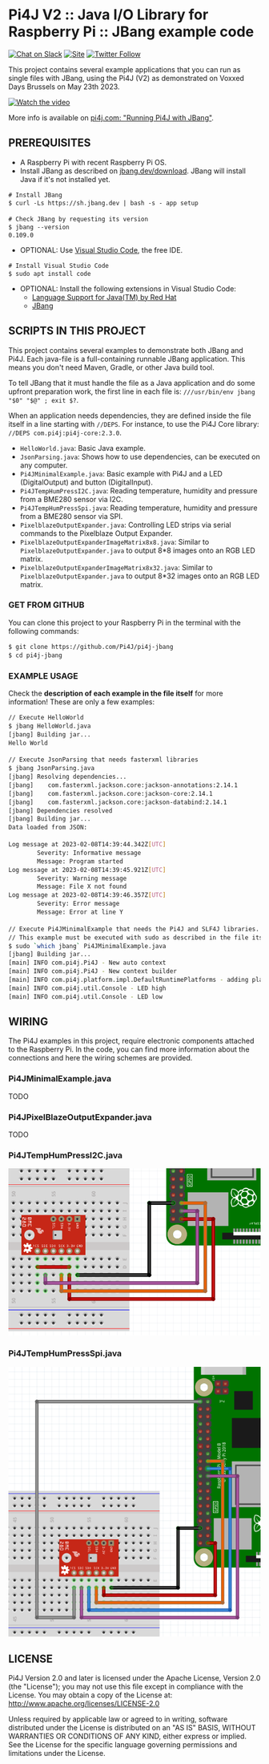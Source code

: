
Pi4J V2 :: Java I/O Library for Raspberry Pi :: JBang example code
==================================================================

[![Chat on Slack](https://img.shields.io/badge/Chat-on%20Slack-blue)](https://join.slack.com/t/pi4j/shared_invite/zt-1ttqt8wgj-E6t69qaLrNuCMPLiYnBCsg)
[![Site](https://img.shields.io/badge/Website-pi4j.com-green)](https://pi4j.com)
[![Twitter Follow](https://img.shields.io/twitter/follow/pi4j?label=Pi4J&style=social)](https://twitter.com/pi4j)

This project contains several example applications that you can run as single files with JBang, using the Pi4J (V2) as demonstrated on Voxxed Days Brussels on May 23th 2023.

[![Watch the video](https://img.youtube.com/vi/w4AR4hWP3Qk/maxresdefault.jpg)](https://youtu.be/w4AR4hWP3Qk)

More info is available on [pi4j.com: "Running Pi4J with JBang"](https://pi4j.com/documentation/building/jbang/).

## PREREQUISITES

* A Raspberry Pi with recent Raspberry Pi OS.
* Install JBang as described on [jbang.dev/download](https://www.jbang.dev/download/). JBang will install Java if it's not installed yet.
```shell
# Install JBang
$ curl -Ls https://sh.jbang.dev | bash -s - app setup

# Check JBang by requesting its version
$ jbang --version        
0.109.0
```
* OPTIONAL: Use [Visual Studio Code](https://code.visualstudio.com/), the free IDE.
```shell
# Install Visual Studio Code
$ sudo apt install code
```
* OPTIONAL: Install the following extensions in Visual Studio Code:
  * [Language Support for Java(TM) by Red Hat](https://marketplace.visualstudio.com/items?itemName=redhat.java)
  * [JBang](https://marketplace.visualstudio.com/items?itemName=jbangdev.jbang-vscode)

## SCRIPTS IN THIS PROJECT

This project contains several examples to demonstrate both JBang and Pi4J. Each java-file is a full-containing runnable JBang application. This means you don't need Maven, Gradle, or other Java build tool.

To tell JBang that it must handle the file as a Java application and do some upfront preparation work, the first line in each file is: `///usr/bin/env jbang "$0" "$@" ; exit $?`.

When an application needs dependencies, they are defined inside the file itself in a line starting with `//DEPS`. For instance, to use the Pi4J Core library: `//DEPS com.pi4j:pi4j-core:2.3.0`.

* `HelloWorld.java`: Basic Java example.
* `JsonParsing.java`: Shows how to use dependencies, can be executed on any computer.
* `Pi4JMinimalExample.java`: Basic example with Pi4J and a LED (DigitalOutput) and button (DigitalInput).
* `Pi4JTempHumPressI2C.java`: Reading temperature, humidity and pressure from a BME280 sensor via I2C.
* `Pi4JTempHumPressSpi.java`: Reading temperature, humidity and pressure from a BME280 sensor via SPI.
* `PixelblazeOutputExpander.java`: Controlling LED strips via serial commands to the Pixelblaze Output Expander.
* `PixelblazeOutputExpanderImageMatrix8x8.java`: Similar to `PixelblazeOutputExpander.java` to output 8*8 images onto an RGB LED matrix.
* `PixelblazeOutputExpanderImageMatrix8x32.java`: Similar to `PixelblazeOutputExpander.java` to output 8*32 images onto an RGB LED matrix.

### GET FROM GITHUB

You can clone this project to your Raspberry Pi in the terminal with the following commands:

```bash
$ git clone https://github.com/Pi4J/pi4j-jbang
$ cd pi4j-jbang
```

### EXAMPLE USAGE

Check the **description of each example in the file itself** for more information! These are only a few examples:

```bash
// Execute HelloWorld 
$ jbang HelloWorld.java
[jbang] Building jar...
Hello World

// Execute JsonParsing that needs fasterxml libraries 
$ jbang JsonParsing.java 
[jbang] Resolving dependencies...
[jbang]    com.fasterxml.jackson.core:jackson-annotations:2.14.1
[jbang]    com.fasterxml.jackson.core:jackson-core:2.14.1
[jbang]    com.fasterxml.jackson.core:jackson-databind:2.14.1
[jbang] Dependencies resolved
[jbang] Building jar...
Data loaded from JSON:

Log message at 2023-02-08T14:39:44.342Z[UTC]
        Severity: Informative message
        Message: Program started
Log message at 2023-02-08T14:39:45.921Z[UTC]
        Severity: Warning message
        Message: File X not found
Log message at 2023-02-08T14:39:46.357Z[UTC]
        Severity: Error message
        Message: Error at line Y
        
// Execute Pi4JMinimalExample that needs the Pi4J and SLF4J libraries. 
// This example must be executed with sudo as described in the file itself.
$ sudo `which jbang` Pi4JMinimalExample.java
[jbang] Building jar...
[main] INFO com.pi4j.Pi4J - New auto context
[main] INFO com.pi4j.Pi4J - New context builder
[main] INFO com.pi4j.platform.impl.DefaultRuntimePlatforms - adding platform to managed platform map [id=raspberrypi; name=RaspberryPi Platform; priority=5; class=com.pi4j.plugin.raspberrypi.platform.RaspberryPiPlatform]
[main] INFO com.pi4j.util.Console - LED high
[main] INFO com.pi4j.util.Console - LED low
```

## WIRING

The Pi4J examples in this project, require electronic components attached to the Raspberry Pi. In the code, you can find more information about the connections and here the wiring schemes are provided.

### Pi4JMinimalExample.java

TODO

### Pi4JPixelBlazeOutputExpander.java

TODO

### Pi4JTempHumPressI2C.java

![BME280 Wiring with I2C](wiring/bme280_wiring_i2c_breadboard.png)

### Pi4JTempHumPressSpi.java

![BME280 Wiring with SPI](wiring/bme280_wiring_spi_breadboard.png)

## LICENSE

Pi4J Version 2.0 and later is licensed under the Apache License,
Version 2.0 (the "License"); you may not use this file except in
compliance with the License.  You may obtain a copy of the License at:
http://www.apache.org/licenses/LICENSE-2.0

Unless required by applicable law or agreed to in writing, software
distributed under the License is distributed on an "AS IS" BASIS,
WITHOUT WARRANTIES OR CONDITIONS OF ANY KIND, either express or implied.
See the License for the specific language governing permissions and
limitations under the License.

